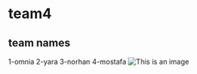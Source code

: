 # team4
## team names
1-omnia
2-yara
3-norhan
4-mostafa
![This is an image](https://www.google.com/url?sa=i&url=https%3A%2F%2Fwww.alamy.com%2Fstock-photo%2Ffifa-logo.html&psig=AOvVaw0B38crOhBIiAtxXFd4nuJl&ust=1670434558840000&source=images&cd=vfe&ved=0CA8QjRxqFwoTCJD6xuXD5fsCFQAAAAAdAAAAABAE
)
